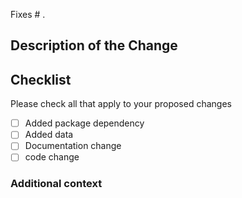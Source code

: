 Fixes #  <!-- If your PR relates to an issue mention it here e.g. Issue #34, Issue #56 -->.

## Description of the Change

## Checklist

Please check all that apply to your proposed changes

<!-- Replace '[ ]' with '[x]' to indicate that the checklist item is completed. -->
<!-- You can check the boxes now or later by just clicking on them. -->

- [ ] Added package dependency
- [ ] Added data
- [ ] Documentation change
- [ ] code change

### **Additional context**
<!-- Add any other context or additional information about the problem here.-->
